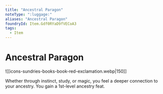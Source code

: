 ```yaml
---
title: "Ancestral Paragon"
noteType: ":luggage:"
aliases: "Ancestral Paragon"
foundryId: Item.Gdf0RYaD9fVECoA3
tags:
  - Item
---
```


# Ancestral Paragon
![[icons-sundries-books-book-red-exclamation.webp|150]]

Whether through instinct, study, or magic, you feel a deeper connection to your ancestry. You gain a 1st-level ancestry feat.
